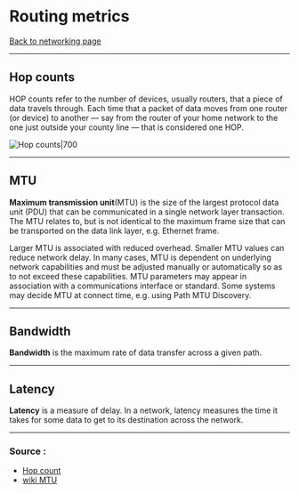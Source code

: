# Routing metrics
[Back to networking page](index.md)
 - --
## Hop counts
 HOP counts refer to the number of devices, usually routers, that a piece of data travels through. Each time that a packet of data moves from one router (or device) to another — say from the router of your home network to the one just outside your county line — that is considered one HOP.
 
 ![Hop counts|700](https://encrypted-tbn0.gstatic.com/images?q=tbn:ANd9GcSBiDq1foUx-1TAXhHHegz--WTSQLjTfMmoFf3IDWdsEiHYDt0sevrz81vMqXcJCgf7pXk&usqp=CAU)
 - --
## MTU
**Maximum transmission unit**(MTU) is the size of the largest protocol data unit (PDU) that can be communicated in a single network layer transaction. The MTU relates to, but is not identical to the maximum frame size that can be transported on the data link layer, e.g. Ethernet frame.

Larger MTU is associated with reduced overhead. Smaller MTU values can reduce network delay. In many cases, MTU is dependent on underlying network capabilities and must be adjusted manually or automatically so as to not exceed these capabilities. MTU parameters may appear in association with a communications interface or standard. Some systems may decide MTU at connect time, e.g. using Path MTU Discovery.
- --
## Bandwidth
**Bandwidth** is the maximum rate of data transfer across a given path.
- --
## Latency
**Latency** is a measure of delay. In a network, latency measures the time it takes for some data to get to its destination across the network.
- --
### Source :
- [Hop count](https://hopzero.com/what-does-hop-count-mean/)
- [wiki MTU](https://en.wikipedia.org/wiki/Maximum_transmission_unit)